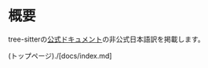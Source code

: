 # 概要

tree-sitterの[公式ドキュメント](https://tree-sitter.github.io/tree-sitter/)の非公式日本語訳を掲載します。

(トップページ)./[docs/index.md]
